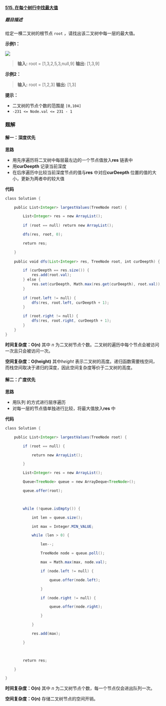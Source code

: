 #### [515. 在每个树行中找最大值](https://leetcode.cn/problems/find-largest-value-in-each-tree-row/)

##### 题目描述

给定一棵二叉树的根节点 `root` ，请找出该二叉树中每一层的最大值。

**示例1：**

![](https://assets.leetcode.com/uploads/2020/08/21/largest_e1.jpg)

>**输入:** root = [1,3,2,5,3,null,9]
**输出:** [1,3,9]

**示例2：**

>**输入:** root = [1,2,3]
**输出:** [1,3]

**提示：**

-   二叉树的节点个数的范围是 `[0,104]`
-   `-231 <= Node.val <= 231 - 1`


### 题解

#### 解一：深度优先

**思路**
- 用先序遍历将二叉树中每层最左边的一个节点值放入**res** 链表中
- 用**curDeepth** 记录当前深度
- 在后序遍历中比较当前深度节点的值与**res** 中对应**curDeepth** 位置的值的大小，更新为两者中的较大值

**代码**
```java
class Solution {

    public List<Integer> largestValues(TreeNode root) {

        List<Integer> res = new ArrayList();
        
        if (root == null) return new ArrayList();

        dfs(res, root, 0);

        return res;

    }
    
    public void dfs(List<Integer> res, TreeNode root, int curDeepth) {

        if (curDeepth == res.size()) {
            res.add(root.val);
        } else {
            res.set(curDeepth, Math.max(res.get(curDeepth), root.val));
	    }
	    
        if (root.left != null) {
            dfs(res, root.left, curDeepth + 1);
        }

        if (root.right != null) {
            dfs(res, root.right, curDeepth + 1);
        }
    }
}

```

**时间复杂度：O(n)**
其中 *n* 为二叉树节点个数。二叉树的遍历中每个节点会被访问一次且只会被访问一次。

**空间复杂度：O(height)**
其中*height* 表示二叉树的高度。递归函数需要栈空间，而栈空间取决于递归的深度，因此空间复杂度等价于二叉树的高度。


#### 解二：广度优先

**思路**
- 用队列 的方式进行层序遍历
- 对每一层的节点值单独进行比较，将最大值放入**res** 中

**代码**
```java
class Solution {

    public List<Integer> largestValues(TreeNode root) {

        if (root == null) {

            return new ArrayList();

        } 

        List<Integer> res = new ArrayList();

        Queue<TreeNode> queue = new ArrayDeque<TreeNode>();

        queue.offer(root);

  

        while (!queue.isEmpty()) {

            int len = queue.size();

            int max = Integer.MIN_VALUE;

            while (len > 0) {

                len--;

                TreeNode node = queue.poll();

                max = Math.max(max, node.val);

                if (node.left != null) {

                    queue.offer(node.left);

                }

                if (node.right != null) {

                    queue.offer(node.right);

                }

            }

            res.add(max);

        }

  

        return res;

    } 

}
```

**时间复杂度：O(n)**
其中 *n* 为二叉树节点个数，每一个节点仅会进出队列一次。

**空间复杂度：O(n)**
存储二叉树节点的空间开销。
